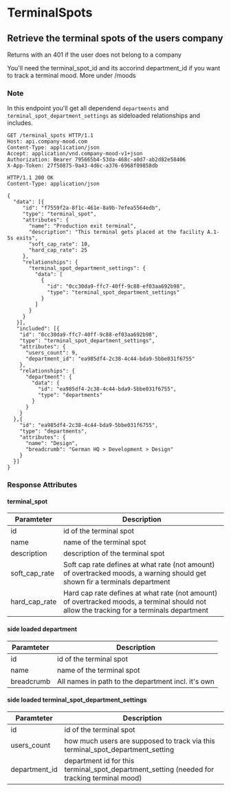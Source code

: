 # TerminalSpots

## Retrieve the terminal spots of the users company
Returns with an 401 if the user does not belong to a company

You'll need the terminal_spot_id and its accorind department_id if you
want to track a terminal mood. More under /moods

### Note
In this endpoint you'll get all dependend `departments` and `terminal_spot_department_settings` as sideloaded relationships and includes.

```http
GET /terminal_spots HTTP/1.1
Host: api.company-mood.com
Content-Type: application/json
Accept: application/vnd.company-mood-v1+json
Authorization: Bearer 795665b4-53da-468c-a0d7-ab2d82e58406
X-App-Token: 27f50875-9a43-4d6c-a376-6968f09858db
```

```http
HTTP/1.1 200 OK
Content-Type: application/json

{
  "data": [{
     "id": "f7559f2a-8f1c-461e-8a9b-7efea5564edb",
     "type": "terminal_spot",
     "attributes": {
       "name": "Production exit terminal",
       "description": "This terminal gets placed at the facility A.1-5s exits",
       "soft_cap_rate": 10,
       "hard_cap_rate": 25
     },
     "relationships": {
       "terminal_spot_department_settings": {
         "data": [
           {
             "id": "0cc30da9-ffc7-40ff-9c88-ef03aa692b98",
             "type": "terminal_spot_department_settings"
           }
         ]
       }
     }
   }],
   "included": [{
    "id": "0cc30da9-ffc7-40ff-9c88-ef03aa692b98",
    "type": "terminal_spot_department_settings",
    "attributes": {
      "users_count": 9,
      "department_id": "ea985df4-2c38-4c44-bda9-5bbe031f6755"
    },
    "relationships": {
      "department": {
        "data": {
          "id": "ea985df4-2c38-4c44-bda9-5bbe031f6755",
          "type": "departments"
        }
      }
    }
  },{
    "id": "ea985df4-2c38-4c44-bda9-5bbe031f6755",
    "type": "departments",
    "attributes": {
      "name": "Design",
      "breadcrumb": "German HQ > Development > Design"
    }
  }]
}
```

### Response Attributes

#### terminal_spot

Paramteter    | Description
--------------|------------
id            | id of the terminal spot
name          | name of the terminal spot
description   | description of the terminal spot
soft_cap_rate | Soft cap rate defines at what rate (not amount) of overtracked moods, a warning should get shown fir a terminals department
hard_cap_rate | Hard cap rate defines at what rate (not amount) of overtracked moods, a terminal should not allow the tracking for a terminals department

#### side loaded department

Paramteter | Description
-----------|------------
id         | id of the terminal spot
name       | name of the terminal spot
breadcrumb | All names in path to the department incl. it's own

#### side loaded terminal_spot_department_settings

Paramteter    | Description
--------------|------------
id            | id of the terminal spot
users_count   | how much users are supposed to track via this terminal_spot_department_setting
department_id | department id for this terminal_spot_department_setting (needed for tracking terminal mood)
